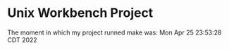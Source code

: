 # Unix Workbench Project
The moment in which my project runned make was: 
Mon Apr 25 23:53:28 CDT 2022
